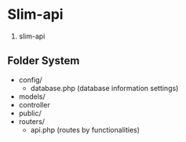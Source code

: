 # Slim-api

1. slim-api

Folder System
---------------
* config/
    * database.php (database information settings)
* models/ 
* controller
* public/
* routers/
	* api.php (routes by functionalities)